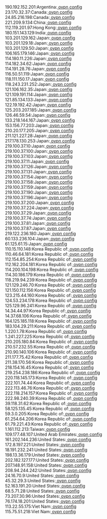 190.192.152.201:Argentina:[ ovpn config](vpn/190_192_152_201.ovpn)  
23.170.32.37:Canada:[ ovpn config](vpn/23_170_32_37.ovpn)  
24.85.216.198:Canada:[ ovpn config](vpn/24_85_216_198.ovpn)  
221.209.9.134:China:[ ovpn config](vpn/221_209_9_134.ovpn)  
112.119.201.97:Hong Kong:[ ovpn config](vpn/112_119_201_97.ovpn)  
180.151.143.129:India:[ ovpn config](vpn/180_151_143_129.ovpn)  
103.201.129.162:Japan:[ ovpn config](vpn/103_201_129_162.ovpn)  
103.201.129.18:Japan:[ ovpn config](vpn/103_201_129_18.ovpn)  
103.201.129.50:Japan:[ ovpn config](vpn/103_201_129_50.ovpn)  
106.165.179.146:Japan:[ ovpn config](vpn/106_165_179_146.ovpn)  
114.180.11.226:Japan:[ ovpn config](vpn/114_180_11_226.ovpn)  
114.182.34.62:Japan:[ ovpn config](vpn/114_182_34_62.ovpn)  
114.191.28.76:Japan:[ ovpn config](vpn/114_191_28_76.ovpn)  
116.50.51.119:Japan:[ ovpn config](vpn/116_50_51_119.ovpn)  
118.111.150.17:Japan:[ ovpn config](vpn/118_111_150_17.ovpn)  
118.243.231.252:Japan:[ ovpn config](vpn/118_243_231_252.ovpn)  
121.106.162.35:Japan:[ ovpn config](vpn/121_106_162_35.ovpn)  
121.109.191.114:Japan:[ ovpn config](vpn/121_109_191_114.ovpn)  
121.85.134.133:Japan:[ ovpn config](vpn/121_85_134_133.ovpn)  
122.19.192.42:Japan:[ ovpn config](vpn/122_19_192_42.ovpn)  
125.203.207.185:Japan:[ ovpn config](vpn/125_203_207_185.ovpn)  
126.46.59.54:Japan:[ ovpn config](vpn/126_46_59_54.ovpn)  
133.218.144.167:Japan:[ ovpn config](vpn/133_218_144_167.ovpn)  
153.156.77.203:Japan:[ ovpn config](vpn/153_156_77_203.ovpn)  
210.20.177.205:Japan:[ ovpn config](vpn/210_20_177_205.ovpn)  
211.121.227.28:Japan:[ ovpn config](vpn/211_121_227_28.ovpn)  
217.178.130.253:Japan:[ ovpn config](vpn/217_178_130_253.ovpn)  
219.100.37.10:Japan:[ ovpn config](vpn/219_100_37_10.ovpn)  
219.100.37.100:Japan:[ ovpn config](vpn/219_100_37_100.ovpn)  
219.100.37.103:Japan:[ ovpn config](vpn/219_100_37_103.ovpn)  
219.100.37.11:Japan:[ ovpn config](vpn/219_100_37_11.ovpn)  
219.100.37.126:Japan:[ ovpn config](vpn/219_100_37_126.ovpn)  
219.100.37.131:Japan:[ ovpn config](vpn/219_100_37_131.ovpn)  
219.100.37.154:Japan:[ ovpn config](vpn/219_100_37_154.ovpn)  
219.100.37.158:Japan:[ ovpn config](vpn/219_100_37_158.ovpn)  
219.100.37.159:Japan:[ ovpn config](vpn/219_100_37_159.ovpn)  
219.100.37.190:Japan:[ ovpn config](vpn/219_100_37_190.ovpn)  
219.100.37.196:Japan:[ ovpn config](vpn/219_100_37_196.ovpn)  
219.100.37.200:Japan:[ ovpn config](vpn/219_100_37_200.ovpn)  
219.100.37.224:Japan:[ ovpn config](vpn/219_100_37_224.ovpn)  
219.100.37.29:Japan:[ ovpn config](vpn/219_100_37_29.ovpn)  
219.100.37.74:Japan:[ ovpn config](vpn/219_100_37_74.ovpn)  
219.100.37.81:Japan:[ ovpn config](vpn/219_100_37_81.ovpn)  
219.100.37.87:Japan:[ ovpn config](vpn/219_100_37_87.ovpn)  
219.122.236.180:Japan:[ ovpn config](vpn/219_122_236_180.ovpn)  
60.133.236.104:Japan:[ ovpn config](vpn/60_133_236_104.ovpn)  
61.125.61.15:Japan:[ ovpn config](vpn/61_125_61_15.ovpn)  
110.15.110.148:Korea Republic of:[ ovpn config](vpn/110_15_110_148.ovpn)  
110.46.64.181:Korea Republic of:[ ovpn config](vpn/110_46_64_181.ovpn)  
112.154.85.254:Korea Republic of:[ ovpn config](vpn/112_154_85_254.ovpn)  
112.162.204.181:Korea Republic of:[ ovpn config](vpn/112_162_204_181.ovpn)  
114.200.104.198:Korea Republic of:[ ovpn config](vpn/114_200_104_198.ovpn)  
114.30.186.179:Korea Republic of:[ ovpn config](vpn/114_30_186_179.ovpn)  
118.219.94.239:Korea Republic of:[ ovpn config](vpn/118_219_94_239.ovpn)  
121.129.246.70:Korea Republic of:[ ovpn config](vpn/121_129_246_70.ovpn)  
121.150.112.156:Korea Republic of:[ ovpn config](vpn/121_150_112_156.ovpn)  
123.215.44.160:Korea Republic of:[ ovpn config](vpn/123_215_44_160.ovpn)  
124.53.234.178:Korea Republic of:[ ovpn config](vpn/124_53_234_178.ovpn)  
125.129.96.241:Korea Republic of:[ ovpn config](vpn/125_129_96_241.ovpn)  
14.34.44.97:Korea Republic of:[ ovpn config](vpn/14_34_44_97.ovpn)  
14.37.68.106:Korea Republic of:[ ovpn config](vpn/14_37_68_106.ovpn)  
164.125.185.118:Korea Republic of:[ ovpn config](vpn/164_125_185_118.ovpn)  
183.104.29.211:Korea Republic of:[ ovpn config](vpn/183_104_29_211.ovpn)  
1.220.1.78:Korea Republic of:[ ovpn config](vpn/1_220_1_78.ovpn)  
1.241.227.225:Korea Republic of:[ ovpn config](vpn/1_241_227_225.ovpn)  
210.205.180.84:Korea Republic of:[ ovpn config](vpn/210_205_180_84.ovpn)  
210.57.232.55:Korea Republic of:[ ovpn config](vpn/210_57_232_55.ovpn)  
210.90.140.106:Korea Republic of:[ ovpn config](vpn/210_90_140_106.ovpn)  
211.177.75.42:Korea Republic of:[ ovpn config](vpn/211_177_75_42.ovpn)  
211.38.170.56:Korea Republic of:[ ovpn config](vpn/211_38_170_56.ovpn)  
218.154.16.45:Korea Republic of:[ ovpn config](vpn/218_154_16_45.ovpn)  
219.254.238.186:Korea Republic of:[ ovpn config](vpn/219_254_238_186.ovpn)  
220.118.145.173:Korea Republic of:[ ovpn config](vpn/220_118_145_173.ovpn)  
222.101.74.44:Korea Republic of:[ ovpn config](vpn/222_101_74_44.ovpn)  
222.113.46.76:Korea Republic of:[ ovpn config](vpn/222_113_46_76.ovpn)  
222.118.214.157:Korea Republic of:[ ovpn config](vpn/222_118_214_157.ovpn)  
222.98.240.39:Korea Republic of:[ ovpn config](vpn/222_98_240_39.ovpn)  
39.118.31.62:Korea Republic of:[ ovpn config](vpn/39_118_31_62.ovpn)  
58.125.135.45:Korea Republic of:[ ovpn config](vpn/58_125_135_45.ovpn)  
59.3.0.205:Korea Republic of:[ ovpn config](vpn/59_3_0_205.ovpn)  
61.254.64.206:Korea Republic of:[ ovpn config](vpn/61_254_64_206.ovpn)  
61.79.221.43:Korea Republic of:[ ovpn config](vpn/61_79_221_43.ovpn)  
1.161.112.213:Taiwan:[ ovpn config](vpn/1_161_112_213.ovpn)  
109.177.48.107:United Arab Emirates:[ ovpn config](vpn/109_177_48_107.ovpn)  
161.202.144.236:United States:[ ovpn config](vpn/161_202_144_236.ovpn)  
172.8.197.221:United States:[ ovpn config](vpn/172_8_197_221.ovpn)  
18.191.232.241:United States:[ ovpn config](vpn/18_191_232_241.ovpn)  
198.13.36.179:United States:[ ovpn config](vpn/198_13_36_179.ovpn)  
202.182.127.177:United States:[ ovpn config](vpn/202_182_127_177.ovpn)  
207.148.91.158:United States:[ ovpn config](vpn/207_148_91_158.ovpn)  
208.94.244.242:United States:[ ovpn config](vpn/208_94_244_242.ovpn)  
24.16.70.9:United States:[ ovpn config](vpn/24_16_70_9.ovpn)  
45.32.29.3:United States:[ ovpn config](vpn/45_32_29_3.ovpn)  
52.163.191.20:United States:[ ovpn config](vpn/52_163_191_20.ovpn)  
68.5.71.28:United States:[ ovpn config](vpn/68_5_71_28.ovpn)  
73.207.30.96:United States:[ ovpn config](vpn/73_207_30_96.ovpn)  
76.174.18.201:United States:[ ovpn config](vpn/76_174_18_201.ovpn)  
113.22.55.175:Viet Nam:[ ovpn config](vpn/113_22_55_175.ovpn)  
115.75.51.218:Viet Nam:[ ovpn config](vpn/115_75_51_218.ovpn)  
